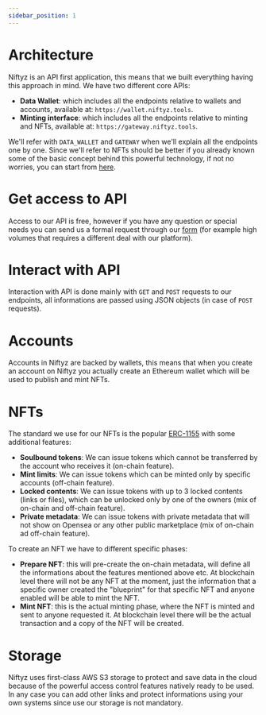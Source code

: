 ```yaml
---
sidebar_position: 1
---
```


# Architecture

Niftyz is an API first application, this means that we built everything having this approach in mind. We have two different core APIs:

- **Data Wallet**: which includes all the endpoints relative to wallets and accounts, available at: `https://wallet.niftyz.tools`.
- **Minting interface**: which includes all the endpoints relative to minting and NFTs, available at: `https://gateway.niftyz.tools`.

We'll refer with `DATA_WALLET` and `GATEWAY` when we'll explain all the endpoints one by one. 
Since we'll refer to NFTs should be better if you already known some of the basic concept behind this powerful technology, if not no worries, you can start from [here](./).

# Get access to API

Access to our API is free, however if you have any question or special needs you can send us a formal request through our [form](https://survey.niftyz.io/api) (for example high volumes that requires a different deal with our platform).

# Interact with API

Interaction with API is done mainly with `GET` and `POST` requests to our endpoints, all informations are passed using JSON objects (in case of `POST` requests).

# Accounts

Accounts in Niftyz are backed by wallets, this means that when you create an account on Niftyz you actually create an Ethereum wallet which will be used to publish and mint NFTs.

# NFTs

The standard we use for our NFTs is the popular [ERC-1155](https://ethereum.org/en/developers/docs/standards/tokens/erc-1155/) with some additional features:

- **Soulbound tokens**: We can issue tokens which cannot be transferred by the account who receives it (on-chain feature).
- **Mint limits**: We can issue tokens which can be minted only by specific accounts (off-chain feature).
- **Locked contents**: We can issue tokens with up to 3 locked contents (links or files), which can be unlocked only by one of the owners (mix of on-chain and off-chain feature).
- **Private metadata**: We can issue tokens with private metadata that will not show on Opensea or any other public marketplace (mix of on-chain ad off-chain feature).

To create an NFT we have to different specific phases:
- **Prepare NFT**: this will pre-create the on-chain metadata, will define all the informations about the features mentioned above etc. At blockchain level there will not be any NFT at the moment, just the information that a specific owner created the "blueprint" for that specific NFT and anyone enabled will be able to mint the NFT.
- **Mint NFT**: this is the actual minting phase, where the NFT is minted and sent to anyone requested it. At blockchain level there will be the actual transaction and a copy of the NFT will be created.

# Storage

Niftyz uses first-class AWS S3 storage to protect and save data in the cloud because of the powerful access control features natively ready to be used. 
In any case you can add other links and protect informations using your own systems since use our storage is not mandatory.